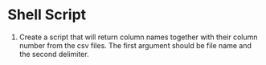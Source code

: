 # Shell Script

1. Create a script that will return column names together with their column number from the csv files. The first argument should be file name and the second delimiter.
